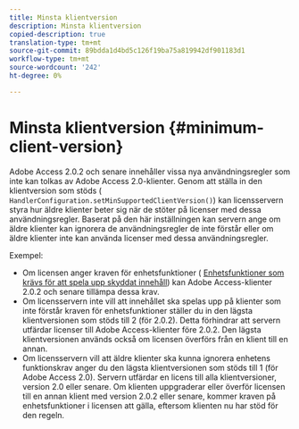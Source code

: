 ```yaml
---
title: Minsta klientversion
description: Minsta klientversion
copied-description: true
translation-type: tm+mt
source-git-commit: 89bdda1d4bd5c126f19ba75a819942df901183d1
workflow-type: tm+mt
source-wordcount: '242'
ht-degree: 0%

---
```



# Minsta klientversion {#minimum-client-version}

Adobe Access 2.0.2 och senare innehåller vissa nya användningsregler som inte kan tolkas av Adobe Access 2.0-klienter. Genom att ställa in den klientversion som stöds ( `HandlerConfiguration.setMinSupportedClientVersion()`) kan licensservern styra hur äldre klienter beter sig när de stöter på licenser med dessa användningsregler. Baserat på den här inställningen kan servern ange om äldre klienter kan ignorera de användningsregler de inte förstår eller om äldre klienter inte kan använda licenser med dessa användningsregler.

Exempel:

* Om licensen anger kraven för enhetsfunktioner ( [Enhetsfunktioner som krävs för att spela upp skyddat innehåll](../../../aaxs-protecting-content/content-introduction/content-usage-rules/content-runtime-application-restrictions/content-device-capabilities.md)) kan Adobe Access-klienter 2.0.2 och senare tillämpa dessa krav.
* Om licensservern inte vill att innehållet ska spelas upp på klienter som inte förstår kraven för enhetsfunktioner ställer du in den lägsta klientversionen som stöds till 2 (för 2.0.2). Detta förhindrar att servern utfärdar licenser till Adobe Access-klienter före 2.0.2. Den lägsta klientversionen används också om licensen överförs från en klient till en annan.
* Om licensservern vill att äldre klienter ska kunna ignorera enhetens funktionskrav anger du den lägsta klientversionen som stöds till 1 (för Adobe Access 2.0). Servern utfärdar en licens till alla klientversioner, version 2.0 eller senare. Om klienten uppgraderar eller överför licensen till en annan klient med version 2.0.2 eller senare, kommer kraven på enhetsfunktioner i licensen att gälla, eftersom klienten nu har stöd för den regeln.

